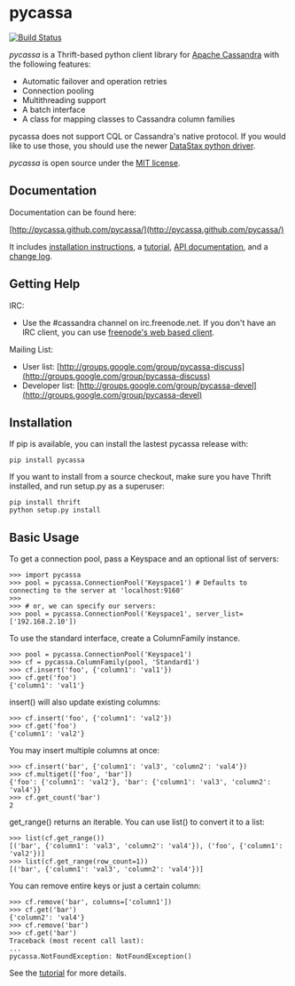 pycassa
=======

[![Build Status](https://secure.travis-ci.org/pycassa/pycassa.png?branch=master)](http://travis-ci.org/pycassa/pycassa)

*pycassa* is a Thrift-based python client library for [Apache Cassandra](http://cassandra.apache.org)
with the following features:

* Automatic failover and operation retries
* Connection pooling
* Multithreading support
* A batch interface
* A class for mapping classes to Cassandra column families

pycassa does not support CQL or Cassandra's native protocol.  If you would like to use those,
you should use the newer [DataStax python driver](https://github.com/datastax/python-driver).

*pycassa* is open source under the [MIT license](http://www.opensource.org/licenses/mit-license.php).

Documentation
-------------

Documentation can be found here:

[http://pycassa.github.com/pycassa/](http://pycassa.github.com/pycassa/)

It includes [installation instructions](http://pycassa.github.com/pycassa/installation.html),
a [tutorial](http://pycassa.github.com/pycassa/tutorial.html),
[API documentation](http://pycassa.github.com/pycassa/api/index.html),
and a [change log](http://pycassa.github.com/pycassa/changelog.html).

Getting Help
------------

IRC:

* Use the #cassandra channel on irc.freenode.net. If you don't have an IRC client,
  you can use [freenode's web based client](http://webchat.freenode.net/?channels=#cassandra).

Mailing List:

* User list: [http://groups.google.com/group/pycassa-discuss](http://groups.google.com/group/pycassa-discuss)
* Developer list: [http://groups.google.com/group/pycassa-devel](http://groups.google.com/group/pycassa-devel)

Installation
------------

If pip is available, you can install the lastest pycassa release
with:

    pip install pycassa

If you want to install from a source checkout, make sure you have Thrift
installed, and run setup.py as a superuser:

    pip install thrift
    python setup.py install

Basic Usage
-----------

To get a connection pool, pass a Keyspace and an optional list of servers:

~~~~~~ {python}
>>> import pycassa
>>> pool = pycassa.ConnectionPool('Keyspace1') # Defaults to connecting to the server at 'localhost:9160'
>>>
>>> # or, we can specify our servers:
>>> pool = pycassa.ConnectionPool('Keyspace1', server_list=['192.168.2.10'])
~~~~~~

To use the standard interface, create a ColumnFamily instance.

~~~~~~ {python}
>>> pool = pycassa.ConnectionPool('Keyspace1')
>>> cf = pycassa.ColumnFamily(pool, 'Standard1')
>>> cf.insert('foo', {'column1': 'val1'})
>>> cf.get('foo')
{'column1': 'val1'}
~~~~~~

insert() will also update existing columns:

~~~~~~ {python}
>>> cf.insert('foo', {'column1': 'val2'})
>>> cf.get('foo')
{'column1': 'val2'}
~~~~~~

You may insert multiple columns at once:

~~~~~~ {python}
>>> cf.insert('bar', {'column1': 'val3', 'column2': 'val4'})
>>> cf.multiget(['foo', 'bar'])
{'foo': {'column1': 'val2'}, 'bar': {'column1': 'val3', 'column2': 'val4'}}
>>> cf.get_count('bar')
2
~~~~~~

get_range() returns an iterable. You can use list() to convert it to a list:

~~~~~~ {python}
>>> list(cf.get_range())
[('bar', {'column1': 'val3', 'column2': 'val4'}), ('foo', {'column1': 'val2'})]
>>> list(cf.get_range(row_count=1))
[('bar', {'column1': 'val3', 'column2': 'val4'})]
~~~~~~

You can remove entire keys or just a certain column:

~~~~~~ {python}
>>> cf.remove('bar', columns=['column1'])
>>> cf.get('bar')
{'column2': 'val4'}
>>> cf.remove('bar')
>>> cf.get('bar')
Traceback (most recent call last):
...
pycassa.NotFoundException: NotFoundException()
~~~~~~

See the [tutorial](http://pycassa.github.com/pycassa/tutorial.html#connecting-to-cassandra) for more details.
